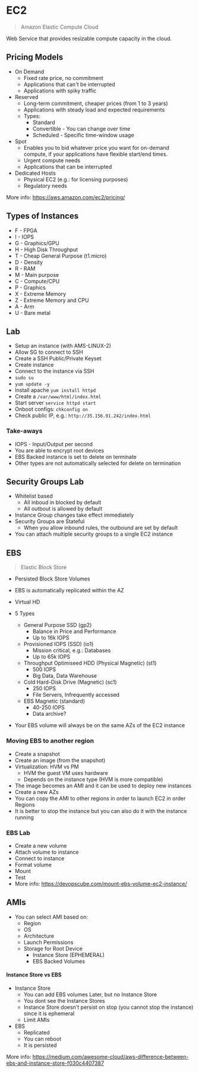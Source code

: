 # EC2
> Amazon Elastic Compute Cloud

Web Service that provides resizable compute capacity in the cloud.

## Pricing Models

* On Demand
  * Fixed rate price, no commitment
  * Applications that can't be interrupted
  * Applications with spiky traffic
* Reserved
  * Long-term commitment, cheaper prices (from 1 to 3 years)
  * Applications with steady load and expected requirements
  * Types:
    * Standard
    * Convertible - You can change over time
    * Scheduled - Specific time-window usage
* Spot
  * Enables you to bid whatever price you want for on-demand compute, if your applications have flexible start/end times.
  * Urgent compute needs
  * Applications that can be interrupted
* Dedicated Hosts
  * Physical EC2 (e.g.: for licensing purposes)
  * Regulatory needs

More info: https://aws.amazon.com/ec2/pricing/

## Types of Instances

* F - FPGA
* I - IOPS
* G - Graphics/GPU
* H - High Disk Throughput
* T - Cheap General Purpose (t1.micro)
* D - Density
* R - RAM
* M - Main purpose
* C - Compute/CPU
* P - Graphics
* X - Extreme Memory
* Z - Extreme Memory and CPU
* A - Arm
* U - Bare metal

## Lab

* Setup an instance (with AMS-LINUX-2)
* Allow SG to connect to SSH
* Create a SSH Public/Private Keyset
* Create instance
* Connect to the instance via SSH
* `sudo su`
* `yum update -y`
* Install apache `yum install httpd`
* Create a `/var/www/html/index.html`
* Start server `service httpd start`
* Onboot configs: `chkconfig on`
* Check public IP, e.g.: `http://35.156.91.242/index.html`

### Take-aways

* IOPS - Input/Output per second
* You are able to encrypt root devices
* EBS Backed instance is set to delete on terminate
* Other types are not automatically selected for delete on termination

## Security Groups Lab

* Whitelist based
  * All inboud in blocked by default
  * All outbout is allowed by default
* Instance Group changes take effect immediately
* Security Groups are Stateful
  * When you allow inbound rules, the outbound are set by default
* You can attach multiple security groups to a single EC2 instance

## EBS
> Elastic Block Store

* Persisted Block Store Volumes
* EBS is automatically replicated within the AZ
* Virtual HD
* 5 Types
  * General Purpose SSD (gp2)
    * Balance in Price and Performance
    * Up to 16k IOPS
  * Provisioned IOPS (SSD) (io1)
    * Mission critical, e.g.: Databases
    * Up to 65k IOPS
  * Throughput Optimiseed HDD (Physical Magnetic) (st1)
    * 500 IOPS
    * Big Data, Data Warehouse
  * Cold Hard-Disk Drive (Magnetic) (sc1)
    * 250 IOPS
    * File Servers, Infrequently accessed
  * EBS Magnetic (standard)
    * 40-250 IOPS
    * Data archive?

* Your EBS volume will always be on the same AZs of the EC2 instance

### Moving EBS to another region

* Create a snapshot
* Create an image (from the snapshot)
* Virtualization: HVM vs PM
  * HVM the guest VM uses hardware
  * Depends on the instance type (HVM is more compatible)
* The image becomes an AMI and it can be used to deploy new instances
* Create a new AZs
* You can copy the AMI to other regions in order to launch EC2 in order Regions
* It is better to stop the instance but you can also do it with the instance running

### EBS Lab

* Create a new volume
* Attach volume to instance
* Connect to instance
* Format volume
* Mount
* Test
* More info: https://devopscube.com/mount-ebs-volume-ec2-instance/

## AMIs

* You can select AMI based on:
  * Region
  * OS
  * Architecture
  * Launch Permissions
  * Storage for Root Device
    * Instance Store (EPHEMERAL)
    * EBS Backed Volumes

#### Instance Store vs EBS

* Instance Store
  * You can add EBS volumes Later, but no Instance Store
  * You dont see the Instance Stores
  * Instance Store doesn't persist on stop (you cannot stop the instance) since it is ephemeral
  * Limit AMIs
* EBS
  * Replicated
  * You can reboot
  * It is persisted

More info: https://medium.com/awesome-cloud/aws-difference-between-ebs-and-instance-store-f030c4407387
